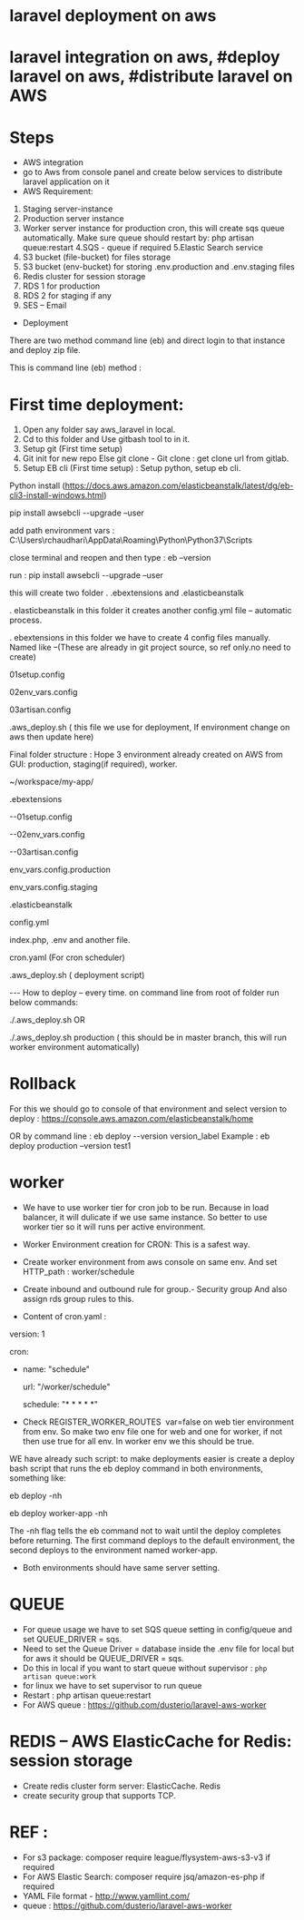 # laravel deployment on aws
# laravel integration on aws, #deploy laravel on aws, #distribute laravel on AWS

# Steps 
- AWS integration 
- go to Aws from console panel and create below services to distribute laravel application on it
- AWS Requirement:
1. Staging server-instance
2. Production server instance
3. Worker server instance for production cron, this will create sqs queue automatically. Make sure queue should restart by: php artisan queue:restart
4.SQS - queue if required
5.Elastic Search service
6. S3 bucket (file-bucket) for files storage
7. S3 bucket (env-bucket) for storing  .env.production and .env.staging files
8. Redis cluster for session storage
9. RDS 1 for production
10. RDS 2 for staging if any
11. SES – Email

- Deployment

There are two method command line (eb) and direct login to that instance and deploy zip file.

This is command line (eb) method :


# First time deployment:

1. Open any folder say aws_laravel in local.
2. Cd to this folder and Use gitbash tool to in it.
3. Setup git  (First time setup)
4. Git init for new repo Else git clone -  Git clone : get clone url from gitlab.
5. Setup EB cli (First time setup) : Setup python, setup eb cli.

Python install (https://docs.aws.amazon.com/elasticbeanstalk/latest/dg/eb-cli3-install-windows.html)

pip install awsebcli --upgrade –user

add path environment vars : C:\Users\rchaudhari\AppData\Roaming\Python\Python37\Scripts

close terminal and reopen and then type : eb –version

run  : pip install awsebcli --upgrade –user

this will create two folder . .ebextensions and .elasticbeanstalk

. elasticbeanstalk in this folder it creates another config.yml file – automatic process.

. ebextensions in this folder we have to create 4 config files manually.  Named like –(These are already in git project source, so ref only.no need to create)

01setup.config

02env_vars.config

03artisan.config

.aws_deploy.sh ( this file we use for deployment, If environment change on aws then update here)

Final folder structure :
Hope 3 environment already created on AWS from GUI: production, staging(if required), worker.

~/workspace/my-app/

.ebextensions

--01setup.config

--02env_vars.config

--03artisan.config

env_vars.config.production

env_vars.config.staging

.elasticbeanstalk

config.yml

index.php, .env and another file.

cron.yaml (For cron scheduler)

.aws_deploy.sh ( deployment script)


--- How to deploy – every time.
on command line from root of folder run below commands:

./.aws_deploy.sh OR 

./.aws_deploy.sh production ( this should be in master branch, this will run worker environment automatically)

# Rollback

For this we should go to console of that environment and select version to deploy : https://console.aws.amazon.com/elasticbeanstalk/home

OR by command line  : eb deploy <environment> --version version_label
Example : eb deploy production –version test1

# worker
- We have to use worker tier for cron job to be run. Because in load balancer, it will dulicate if we use same instance. So better to use worker tier so it will runs per active environment.

- Worker Environment creation for CRON: This is a safest way.
 - Create worker environment from aws console on same env. And set HTTP_path : worker/schedule
- Create inbound and outbound rule for group.- Security group And also assign rds group rules to this.
- Content of cron.yaml : 

version: 1

cron:

- name: "schedule"

  url: "/worker/schedule"
  
  schedule: "* * * * *"

- Check REGISTER_WORKER_ROUTES  var=false on web tier environment from env. So make two env file one for web and one for worker, if not then use true for all env. In worker env we this should be true.

WE have already such script: to make deployments easier is create a deploy bash script that runs the eb deploy command in both environments, something like:

eb deploy -nh

eb deploy worker-app -nh

The -nh flag tells the eb command not to wait until the deploy completes before returning. The first command deploys to the default environment, the second deploys to the environment named worker-app. 
- Both environments should have same server setting.

# QUEUE
- For queue usage we have to set SQS queue setting in config/queue and set QUEUE_DRIVER = sqs. 
- Need to set the Queue Driver = database inside the .env file for local but for aws it should be QUEUE_DRIVER = sqs.
- Do this in local if you want to start queue without supervisor : `php artisan queue:work` 
- for linux we have to set supervisor to run queue 
- Restart : php artisan queue:restart
- For AWS queue : https://github.com/dusterio/laravel-aws-worker

# REDIS – AWS ElasticCache for Redis: session storage
- Create redis cluster form server: ElasticCache. Redis
- create security group that supports TCP.

# REF :
- For s3 package: composer require league/flysystem-aws-s3-v3 if required
- For AWS Elastic Search: composer require jsq/amazon-es-php if required
- YAML File format - http://www.yamllint.com/
- queue : https://github.com/dusterio/laravel-aws-worker




